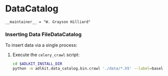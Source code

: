 # DataCatalog

```
__maintainer__ = "W. Grayson Hilliard"
```

### Inserting Data FileDataCatalog

To insert data via a single process:

1. Execute the `celery_crawl` script:
    ```bash
    cd $ADLKIT_INSTALL_DIR
    python -m adlkit.data_catalog.bin.crawl './data/*.h5' --label=baseline --data_sets=tensor_1,tensor_2
    ```
